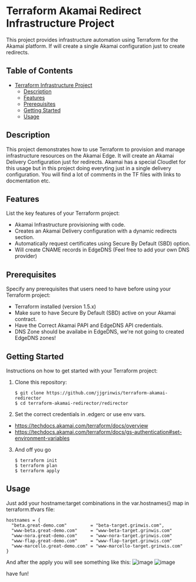 # Terraform Akamai Redirect Infrastructure Project

This project provides infrastructure automation using Terraform for the Akamai platform.
If will create a single Akamai configuration just to create redirects. 

## Table of Contents

- [Terraform Infrastructure Project](#terraform-infrastructure-project)
  - [Description](#description)
  - [Features](#features)
  - [Prerequisites](#prerequisites)
  - [Getting Started](#getting-started)
  - [Usage](#usage)


## Description

This project demonstrates how to use Terraform to provision and manage infrastructure resources on the Akamai Edge. It will create an Akamai Delivery Configuration just for redirects. Akamai has a special Cloudlet for this usage but in this project doing everyting just in a single delivery configuration. You will find a lot of comments in the TF files with links to docmentation etc.

## Features

List the key features of your Terraform project:

- Akamai Infrastructure provisioning with code.
- Creates an Akamai Delivery configuration with a dynamic redirects section.
- Automatically request certificates using Secure By Default (SBD) option.
- Will create CNAME records in EdgeDNS (Feel free to add your own DNS provider)

## Prerequisites

Specify any prerequisites that users need to have before using your Terraform project:

- Terraform installed (version 1.5.x)
- Make sure to have Secure By Default (SBD) active on your Akamai contract.
- Have the Correct Akamai PAPI and EdgeDNS API credentials.
- DNS Zone should be availabe in EdgeDNS, we're not going to created EdgeDNS zones!

## Getting Started

Instructions on how to get started with your Terraform project:

1. Clone this repository:

   ```shell
   $ git clone https://github.com/jjgrinwis/terraform-akamai-redirector
   $ cd terraform-akamai-redirector/redirector

2. Set the correct credentials in .edgerc or use env vars.
- https://techdocs.akamai.com/terraform/docs/overview
- https://techdocs.akamai.com/terraform/docs/gs-authentication#set-environment-variables

3. And off you go
   ```shell
   $ terraform init
   $ terraform plan
   $ terraform apply

## Usage

Just add your hostname:target combinations in the var.hostnames{} map in terraform.tfvars file:
```
hostnames = {
  "beta.great-demo.com"         = "beta-target.grinwis.com",
  "www-beta.great-demo.com"     = "www-beta-target.grinwis.com"
  "www-nora.great-demo.com"     = "www-nora-target.grinwis.com"
  "www-flap.great-demo.com"     = "www-flap-target.grinwis.com"
  "www-marcello.great-demo.com" = "www-marcello-target.grinwis.com"
}
```
And after the apply you will see something like this:
![image](https://github.com/jjgrinwis/terraform-akamai-redirector/assets/3455889/6511cfb6-7216-4649-8a0d-0683a0ee08fb)
![image](https://github.com/jjgrinwis/terraform-akamai-redirector/assets/3455889/a623c8f2-1d49-433d-b3a2-b7a30008dd6d)

have fun!
